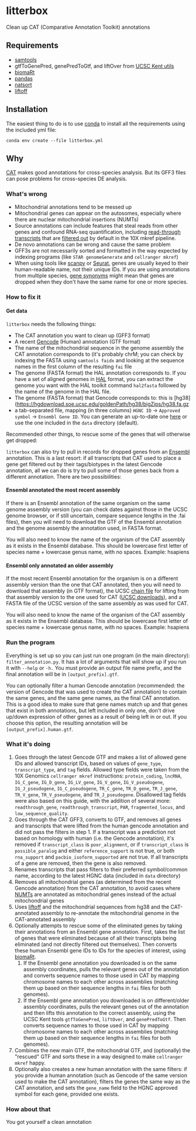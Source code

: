 # litterbox
Clean up CAT (Comparative Annotation Toolkit) annotations

## Requirements

* [samtools](https://github.com/samtools/samtools)
* gtfToGenePred, genePredToGtf, and liftOver from [UCSC Kent utils](https://hgdownload.soe.ucsc.edu/admin/exe/)
* [biomaRt](https://bioconductor.org/packages/release/bioc/html/biomaRt.html)
* [pandas](https://pandas.pydata.org/)
* [natsort](https://pypi.org/project/natsort/)
* [liftoff](https://github.com/agshumate/Liftoff)

## Installation

The easiest thing to do is to use [conda](https://conda.io/projects/conda/en/latest/user-guide/install/index.html) to install all the requirements using the included yml file:

`conda env create --file litterbox.yml`

## Why

[CAT](https://github.com/ComparativeGenomicsToolkit/Comparative-Annotation-Toolkit) makes good annotations for cross-species analysis. But its GFF3 files can pose problems for cross-species DE analysis.

### What's wrong

* Mitochondrial annotations tend to be messed up
* Mitochondrial genes can appear on the autosomes, especially where there are nuclear mitochondrial insertions (NUMTs)
* Source annotations can include features that steal reads from other genes and confound RNA-seq quantification, including [read-through transcripts](https://www.ensembl.info/2019/02/11/annotating-readthrough-transcription-in-ensembl/) that are [filtered out](https://www.10xgenomics.com/support/software/cell-ranger/downloads/cr-ref-build-steps) by default in the 10X mkref pipeline.
* De novo annotations can be wrong and cause the same problem
* GFF3s are not necessarily sorted and formatted in the way expected by indexing programs (like `STAR genomeGenerate` and `cellranger mkref`)
* When using tools like [scanpy](https://scanpy.readthedocs.io/en/stable/) or [Seurat](https://satijalab.org/seurat/), genes are usually keyed to their human-readable name, not their unique IDs. If you are using annotations from multiple species, [gene synonyms](https://www.genenames.org/tools/multi-symbol-checker/) might mean that genes are dropped when they don't have the same name for one or more species. 

### How to fix it

#### Get data

`litterbox` needs the following things:

* The CAT annotation you want to clean up (GFF3 format)
* A recent [Gencode](https://www.gencodegenes.org/human/) (Human) annotation (GTF format)
* The name of the mitochondrial sequence in the genome assembly the CAT annotation corresponds to (it's probably chrM; you can check by indexing the FASTA using `samtools faidx` and looking at the sequence names in the first column of the resulting `fai` file
* The genome (FASTA format) the HAL annotation corresponds to. If you have a set of aligned genomes in [HAL](https://github.com/ComparativeGenomicsToolkit/hal) format, you can extract the genome you want with the HAL toolkit command `hal2fasta` followed by the name of the genome in the HAL file.
* The genome (FASTA format) that Gencode corresponds to: this is [hg38](https://hgdownload.soe.ucsc.edu/goldenPath/hg38/bigZips/hg38.fa.gz
* a tab-separated file, mapping (in three columns) `HGNC ID` -> `Approved symbol` -> `Ensembl Gene ID`. You can generate an up-to-date one [here](https://www.genenames.org/download/custom/) or use the one included in the `data` directory (default).

Recommended other things, to rescue some of the genes that will otherwise get dropped:

`litterbox` can also try to pull in records for dropped genes from an [Ensembl](https://www.ensembl.org) annotation. This is a last resort: if all transcripts that CAT used to place a gene get filtered out by their tags/biotypes in the latest Gencode annotation, all we can do is try to pull some of those genes back from a different annotation. There are two possibilities:

#### Ensembl annotated the most recent assembly

If there is an Ensembl annotation of the same organism on the same genome assembly version (you can check dates against those in the UCSC genome browser, or if still uncertain, compare sequence lengths in the .fai files), then you will need to download the GTF of the Ensembl annotation and the genome assembly the annotation used, in FASTA format. 

You will also need to know the name of the organism of the CAT assembly as it exists in the Ensembl database. This should be lowercase first letter of species name + lowercase genus name, with no spaces. Example: hsapiens

#### Ensembl only annotated an older assembly

If the most recent Ensembl annotation for the organism is on a different assembly version than the one that CAT annotated, then you will need to download that assembly (in GTF format), the UCSC [chain file](https://genome.ucsc.edu/goldenPath/help/chain.html) for lifting from that assembly version to the one used for CAT ([UCSC downloads](https://hgdownload2.soe.ucsc.edu/downloads.html)), and a FASTA file of the UCSC version of the same assembly as was used for CAT. 

You will also need to know the name of the organism of the CAT assembly as it exists in the Ensembl database. This should be lowercase first letter of species name + lowercase genus name, with no spaces. Example: hsapiens

### Run the program

Everything is set up so you can just run one program (in the main directory): `filter_annotation.py`. It has a lot of arguments that will show up if you run it with `--help` or `-h.` You must provide an output file name prefix, and the final annotation will be in `[output_prefix].gtf`. 

You can optionally filter a human Gencode annotation (recommended: the version of Gencode that was used to create the CAT annotation) to contain the same genes, and the same gene names, as the final CAT annotation. This is a good idea to make sure that gene names match up and that genes that exist in both annotations, but left included in only one, don't drive up/down expression of other genes as a result of being left in or out. If you choose this option, the resulting annotation will be `[output_prefix].human.gtf`.

### What it's doing

1. Goes through the latest Gencode GTF and makes a list of allowed gene IDs and allowed transcript IDs, based on values of `gene_type`, `transcript_type`, and `tag` fields. Allowed type fields were taken from the 10X Genomics `cellranger mkref` instructions: `protein_coding`, `lncRNA`, `IG_C_gene`, `IG_D_gene`, `IG_LV_gene`, `IG_V_gene`, `IG_V_pseudogene`, `IG_J_pseudogene`, `IG_C_pseudogene`, `TR_C_gene`, `TR_D_gene`, `TR_J_gene`, `TR_V_gene`, `TR_V_pseudogene`, and `TR_J_pseudogene`. Disallowed tag fields were also based on this guide, with the addition of several more: `readthrough_gene`, `readthrough_transcript`, `PAR`, `fragmented_locus`, and `low_sequence_quality`. 
2. Goes through the CAT GFF3, converts to GTF, and removes all genes and transcripts that were lifted from the human gencode annotation and did not pass the filters in step 1. If a transcript was a prediction not based on homology with human (i.e. the Gencode annotation), it's removed if `transcript_class` is `poor_alignment`, or if `transcript_class` is `possible_paralog` and either `reference_support` is not true, or both `rna_support` and `pacbio_isoform_supported` are not true. If all transcripts of a gene are removed, then the gene is also removed.
3. Renames transcripts that pass filters to their preferred symbol/common name, according to the latest HGNC data (included in `data` directory)
4. Removes all mitochondrial genes (as determined from the recent Gencode annotation) from the CAT annotation, to avoid cases where [NUMTs](https://en.wikipedia.org/wiki/Nuclear_mitochondrial_DNA_segment) are annotated as mitochondrial genes instead of the actual mitochondrial genes
5. Uses [liftoff](https://github.com/agshumate/Liftoff) and the mitochondrial sequences from hg38 and the CAT-annotated assembly to re-annotate the mitochondrial genome in the CAT-annotated assembly
6. Optionally attempts to rescue some of the eliminated genes by taking their annotations from an Ensembl gene annotation. First, takes the list of genes that were eliminated because of all their transcripts being eliminated (and not directly filtered out themselves). Then converts these human Ensembl gene IDs to IDs for the species of interest, using [biomaRt](https://www.ensembl.org/info/data/biomart/index.html).
    1. If the Ensembl gene annotation you downloaded is on the same assembly coordinates, pulls the relevant genes out of the annotation and converts sequence names to those used in CAT by mapping chromosome names to each other across assemblies (matching them up based on their sequence lengths in `fai` files for both genomes).
    2. If the Ensembl gene annotation you downloaded is on different/older assembly coordinates, pulls the relevant genes out of the annotation and then lifts this annotation to the correct assembly, using the UCSC Kent tools `gtfToGenePred`, `liftOver`, and `genePredToGtf`. Then converts sequence names to those used in CAT by mapping chromosome names to each other across assemblies (matching them up based on their sequence lengths in `fai` files for both genomes).
 7. Combines the new main GTF, the mitochondrial GTF, and (optionally) the "rescued" GTF and sorts these in a way designed to make `cellranger mkref` happy.
 8. Optionally also creates a new human annotation with the same filters: if you provide a human annotation (such as Gencode of the same version used to make the CAT annotation), filters the genes the same way as the CAT annotation, and sets the `gene_name` field to the HGNC approved symbol for each gene, provided one exists.

### How about that

You got yourself a clean annotation


